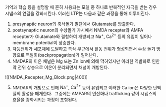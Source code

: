 기억과 학습 등을 설명할 때 흔히 사용되는 모델 중 하나로 반복적인 자극을 받는 경우 시냅스의 연결을 강화시킨다.
이러한 LTP는 다음과 같은 과정을 통해 이루어진다.
1. presynaptic neuron의 축삭돌기 말단에서 Glutamate를 방출한다.
2. postsynaptic neuron의 수상돌기 가시에서 NMDA recepter와 AMPA recepter가 Glutamate와 결합하여 개방되고 $\mathrm{Na^+}$, $\mathrm{Ca^{2+}}$ 등의 유입이 일어나 membrane potential이 상승한다.
3. 차등전위가 세포체에 도달하고 축삭 부근에서 활동 전위가 형성되면서 수상 돌기 방향으로 역발화(backpropagation)가 일어난다.
4. NMDAR의 이온 채널은 Mg 또는 Zn ion에 의해 막혀있지만 이러한 역발화로 인한 막 전위 상승으로 이온이 분리되면서 채널이 개방된다.

![[NMDA_Recepter_Mg_Block.png|400]]

5. NMDAR의 개방으로 인해 $\mathrm{Na^{+}}$, $\mathrm{Ca^{2+}}$ 등이 유입되고 이러한 Ca ion은 다양한 단백질의 활성을 매개한다.
 그중에는 AMPAR의 인산화나 trafficking 같이 시냅스의 효율을 강화시키는 과정이 포함된다.
